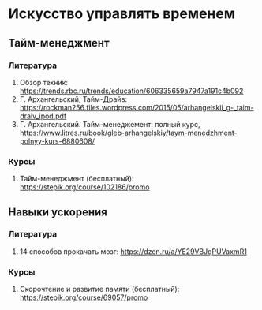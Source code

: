 # Искусство управлять временем

## Тайм-менеджмент

### Литература
1. Обзор техник: https://trends.rbc.ru/trends/education/606335659a7947a191c4b092
2. Г. Архангельский, Тайм-Драйв: https://rockman256.files.wordpress.com/2015/05/arhangelskii_g-_taim-draiv_ipod.pdf
3. Г. Архангельский. Тайм-менеджемент: полный курс, https://www.litres.ru/book/gleb-arhangelskiy/taym-menedzhment-polnyy-kurs-6880608/

### Курсы
1. Тайм-менеджмент (бесплатный): https://stepik.org/course/102186/promo

## Навыки ускорения

### Литература
1. 14 способов прокачать мозг: https://dzen.ru/a/YE29VBJqPUVaxmR1

### Курсы
1. Скорочтение и развитие памяти (бесплатный): https://stepik.org/course/69057/promo
